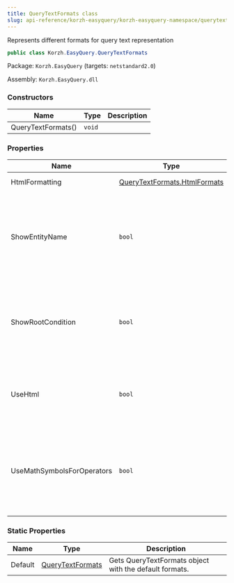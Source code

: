 ```yaml
---
title: QueryTextFormats class
slug: api-reference/korzh-easyquery/korzh-easyquery-namespace/querytextformats-class
---
```

Represents different formats for query text representation
```csharp
public class Korzh.EasyQuery.QueryTextFormats

```
Package: `Korzh.EasyQuery` (targets: `netstandard2.0`)

Assembly: `Korzh.EasyQuery.dll`

### Constructors

| Name | Type | Description | 
| --- | --- | --- | 
| QueryTextFormats() | `void` |  | 


### Properties

| Name | Type | Description | 
| --- | --- | --- | 
| HtmlFormatting | [QueryTextFormats.HtmlFormats](/api-reference/korzh-easyquery/korzh-easyquery-namespace/querytextformats-htmlformats-class) | Gets the HTML formatting. | 
| ShowEntityName | `bool` | Gets or sets a value indicating whether entity attributes in textual representation of query contain entity name. | 
| ShowRootCondition | `bool` | Gets or sets a value indicating whether root condition should appear in textual representation of query. | 
| UseHtml | `bool` | Gets or sets a value indicating whether Query will use HTML for text representation. | 
| UseMathSymbolsForOperators | `bool` | Gets or sets a value indicating whether query should use mathematicak symbols for operator names in text representation. | 


### Static Properties

| Name | Type | Description | 
| --- | --- | --- | 
| Default | [QueryTextFormats](/api-reference/korzh-easyquery/korzh-easyquery-namespace/querytextformats-class) | Gets QueryTextFormats object with the default formats. |